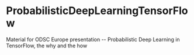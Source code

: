 # ProbabilisticDeepLearningTensorFlow
Material for ODSC Europe presentation -- Probabilistic Deep Learning in TensorFlow, the why and the how
